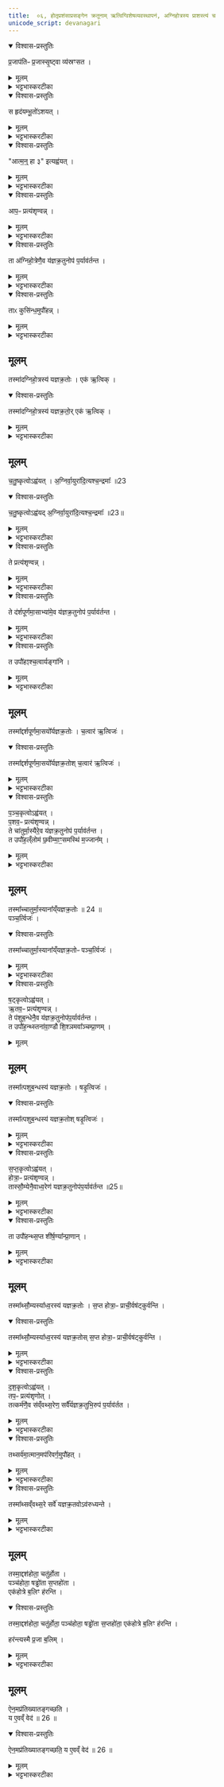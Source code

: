 ```yaml
---
title:  ०६, होतृप्रशंसाप्रसङ्गेन क्रतूनाम् ऋत्विग्विशेषव्यवस्थापनं, अग्निहोत्रस्य प्राशस्त्यं च
unicode_script: devanagari
---
```


<details open><summary>विश्वास-प्रस्तुतिः</summary>

प्र॒जाप॑तिᳶ प्र॒जास्सृ॒ष्ट्वा व्य॑स्रꣳसत ।
</details>

<details><summary>मूलम्</summary>

प्र॒जाप॑तिᳶ प्र॒जास्सृ॒ष्ट्वा व्य॑स्रꣳसत ।
</details>

<details><summary>भट्टभास्करटीका</summary>

1-2प्रजासृष्ट्यनन्तरं प्रजापतिर्व्यस्रंसत विशीर्णशरीरोऽभवत् ।
</details>

<details open><summary>विश्वास-प्रस्तुतिः</summary>

स हृद॑यम्भू॒तो॑ऽशयत् ।
</details>

<details><summary>मूलम्</summary>

स हृद॑यम्भू॒तो॑ऽशयत् ।
</details>

<details><summary>भट्टभास्करटीका</summary>

स हृदयमात्रं भूत्वा अशयत् अशरीरोऽशेत । व्यत्ययेन परस्मैपदम् । विकरणव्यत्ययेन शप् ।
</details>

<details open><summary>विश्वास-प्रस्तुतिः</summary>

"आत्म॒न्॒ हा ३" इत्यह्व॑यत् ।
</details>

<details><summary>मूलम्</summary>

"आत्म॒न्॒ हा ३" इत्यह्व॑यत् ।
</details>

<details><summary>भट्टभास्करटीका</summary>

अथ शयित एव हे आत्मन्निति शरीरात्मानमह्वयत् आहूतवान् । 'है हे प्रयोगे हैहयोः' इति दूराद्धूते प्लुतः । 'एचोप्रगृह्यस्य' इति आकाराच्छान्दसं संहितायां पररूपत्वम् ।
</details>

<details open><summary>विश्वास-प्रस्तुतिः</summary>

आप॒ᳶ प्रत्य॑शृण्वन्न् ।
</details>

<details><summary>मूलम्</summary>

आप॒ᳶ प्रत्य॑शृण्वन्न् ।
</details>

<details><summary>भट्टभास्करटीका</summary>

अथ सकृदाह्वान एव आपः प्रत्यशृण्वन् शरीरमाह्वयन्तं प्रजापतिं प्रतीत्याह्वानमशृण्वन् ।
</details>

<details open><summary>विश्वास-प्रस्तुतिः</summary>

ता अ॑ग्निहो॒त्रेणै॒व य॑ज्ञक्र॒तुनोप॑ प॒र्याव॑र्तन्त ।
</details>

<details><summary>मूलम्</summary>

ता अ॑ग्निहो॒त्रेणै॒व य॑ज्ञक्र॒तुनोप॑ प॒र्याव॑र्तन्त ।
</details>

<details><summary>भट्टभास्करटीका</summary>

अथास्मै शरीरं प्रदातुं अग्निहोत्रेण यज्ञक्रतुतुल्येन समाहूता आपः उपपर्यावर्तन्त अस्य समीपे आगच्छन् । यज्ञक्रतवो यूपवन्तः ।
</details>

<details open><summary>विश्वास-प्रस्तुतिः</summary>

ताᳵ कुसि॑न्ध॒मुपौ॑हन्न् ।
</details>

<details><summary>मूलम्</summary>

ताᳵ कुसि॑न्ध॒मुपौ॑हन्न् ।
</details>

<details><summary>भट्टभास्करटीका</summary>

अथापः कुसिंन्धं कबन्धं कळेबरं कण्ठात्पूर्वं उपौहन् उपायन् प्रजापतये निष्पादितवत्यः । कुशिमात्मकोशं दधातीति कृशिन्धः । पृषोदरादिः ।
</details>

## मूलम्
तस्मा॑दग्निहो॒त्रस्य॑ यज्ञक्र॒तोः ।
एक॑ ऋ॒त्विक् ।
<details open><summary>विश्वास-प्रस्तुतिः</summary>

तस्मा॑दग्निहो॒त्रस्य॑ यज्ञक्र॒तो॒र् एक॑ ऋ॒त्विक् ।
</details>

<details><summary>मूलम्</summary>

तस्मा॑दग्निहो॒त्रस्य॑ यज्ञक्र॒तो॒र् एक॑ ऋ॒त्विक् ।
</details>

<details><summary>भट्टभास्करटीका</summary>

यस्मात्सकृदाह्वाने आपः प्रतिश्रुत्य अग्निहोत्रेण सहागताः, तस्मादग्निहोत्रस्य एक एवर्त्विक् अध्वर्युः ।
</details>

## मूलम्
च॒तु॒ष्कृत्वोऽह्व॑यत् ।
अ॒ग्निर्वा॒युरा॑दि॒त्यश्च॒न्द्रमाः᳚ ॥23
<details open><summary>विश्वास-प्रस्तुतिः</summary>

च॒तु॒ष्कृत्वोऽह्व॑यद् अ॒ग्निर्वा॒युरा॑दि॒त्यश्च॒न्द्रमाः᳚ ॥23॥  
</details>

<details><summary>मूलम्</summary>

च॒तु॒ष्कृत्वोऽह्व॑यद् अ॒ग्निर्वा॒युरा॑दि॒त्यश्च॒न्द्रमाः᳚ ॥23॥  
</details>

<details><summary>भट्टभास्करटीका</summary>

अथ प्रजापतिः आत्मन् हा इति चतुष्कृत्वोऽह्वयत् ।
</details>

<details open><summary>विश्वास-प्रस्तुतिः</summary>

ते प्रत्य॑शृण्वन्न् ।
</details>

<details><summary>मूलम्</summary>

ते प्रत्य॑शृण्वन्न् ।
</details>

<details><summary>भट्टभास्करटीका</summary>

अथाग्न्यादयः तत्प्रत्यशृण्वन् ।
</details>

<details open><summary>विश्वास-प्रस्तुतिः</summary>

ते द॑र्शपूर्णमा॒साभ्या॑मे॒व य॑ज्ञक्र॒तुनोप॑ प॒र्याव॑र्तन्त ।
</details>

<details><summary>मूलम्</summary>

ते द॑र्शपूर्णमा॒साभ्या॑मे॒व य॑ज्ञक्र॒तुनोप॑ प॒र्याव॑र्तन्त ।
</details>

<details><summary>भट्टभास्करटीका</summary>

तेऽग्न्यादयो दर्शपूर्णमासाभ्यां यज्ञक्रतुतुल्याभ्यां उपपर्यावर्तन्त ।
</details>

<details open><summary>विश्वास-प्रस्तुतिः</summary>

त उपौ॑हꣵश्च॒त्वार्यङ्गा॑नि ।
</details>

<details><summary>मूलम्</summary>

त उपौ॑हꣵश्च॒त्वार्यङ्गा॑नि ।
</details>

<details><summary>भट्टभास्करटीका</summary>

ते चत्वार्यङ्गानि हस्तौ पादौ चोपौहन् ।
</details>

## मूलम्
तस्मा᳚द्दर्शपूर्णमा॒सयो᳚र्यज्ञक्र॒तोः ।
च॒त्वार॑ ऋ॒त्विजः॑ ।
<details open><summary>विश्वास-प्रस्तुतिः</summary>

तस्मा᳚द्दर्शपूर्णमा॒सयो᳚र्यज्ञक्र॒तोश् च॒त्वार॑ ऋ॒त्विजः॑ ।
</details>

<details><summary>मूलम्</summary>

तस्मा᳚द्दर्शपूर्णमा॒सयो᳚र्यज्ञक्र॒तोश् च॒त्वार॑ ऋ॒त्विजः॑ ।
</details>

<details><summary>भट्टभास्करटीका</summary>

तस्मादित्यादि । चतुराह्वाने दर्शपूर्णमासाभ्यां सहागमनात् तयोश्चत्वार ऋत्विजः अध्वर्युहोतृब्रह्माग्नीध्रा हति ॥
</details>

<details open><summary>विश्वास-प्रस्तुतिः</summary>

प॒ञ्च॒कृत्वोऽह्व॑यत् ।  
प॒शव॒ᳶ प्रत्य॑शृण्वन्न् ।  
ते चा॑तुर्मा॒स्यैरे॒व य॑ज्ञक्र॒तुनोप॑ प॒र्याव॑र्तन्त ।   
त उपौ॑ह॒ल्ँलोम॑ छ॒वीम्मा॒ꣳ॒समस्थि॑ म॒ज्जान᳚म् ।
</details>

<details><summary>मूलम्</summary>

प॒ञ्च॒कृत्वोऽह्व॑यत् ।  
प॒शव॒ᳶ प्रत्य॑शृण्वन्न् ।  
ते चा॑तुर्मा॒स्यैरे॒व य॑ज्ञक्र॒तुनोप॑ प॒र्याव॑र्तन्त ।   
त उपौ॑ह॒ल्ँलोम॑ छ॒वीम्मा॒ꣳ॒समस्थि॑ म॒ज्जान᳚म् ।
</details>

<details><summary>भट्टभास्करटीका</summary>

3-6एवं पञ्चकृत्व इत्यादि व्याख्येयम् ॥ सर्वत्र यागरूपस्याभिन्नत्वात् यज्ञक्रतोरित्येकवचनम् । यथा - 'वसवो देवता रुद्रा देवता' इति । लोमादीनि पञ्च । छवो त्वक् । 'कृदिकारादक्तिनः' इति ङीष् ।
</details>

## मूलम्
तस्मा᳚च्चातुर्मा॒स्याना᳚य्ँयज्ञक्र॒तोः ॥ 24 ॥  
पञ्च॒र्त्विजः॑ ।
<details open><summary>विश्वास-प्रस्तुतिः</summary>

तस्मा᳚च्चातुर्मा॒स्याना᳚य्ँयज्ञक्र॒तोᳶ पञ्च॒र्त्विजः॑ ।
</details>

<details><summary>मूलम्</summary>

तस्मा᳚च्चातुर्मा॒स्याना᳚य्ँयज्ञक्र॒तोᳶ पञ्च॒र्त्विजः॑ ।
</details>

<details><summary>भट्टभास्करटीका</summary>

पञ्चर्त्विज इति । प्रतिप्रस्थातृपञ्चमाः । स्तनौ द्वौ आण्डौ वृषणौ द्वौ शिश्नं अवाक्प्राणमपानं च षडुपौहन् ।
</details>

<details open><summary>विश्वास-प्रस्तुतिः</summary>

ष॒ट्कृत्वोऽह्व॑यत् ।  
ऋ॒तव॒ᳶ प्रत्य॑शृण्वन्न् ।  
ते प॑शुब॒न्धेनै॒व य॑ज्ञक्र॒तुनोप॑प॒र्याव॑र्तन्त ।  
त उपौ॑ह॒न्थ्स्तना॑वा॒ण्डौ शि॒श्ञमवा᳚ञ्चम्प्रा॒णम् ।
</details>

<details><summary>मूलम्</summary>

ष॒ट्कृत्वोऽह्व॑यत् ।  
ऋ॒तव॒ᳶ प्रत्य॑शृण्वन्न् ।  
ते प॑शुब॒न्धेनै॒व य॑ज्ञक्र॒तुनोप॑प॒र्याव॑र्तन्त ।  
त उपौ॑ह॒न्थ्स्तना॑वा॒ण्डौ शि॒श्ञमवा᳚ञ्चम्प्रा॒णम् ।
</details>

## मूलम्
तस्मा᳚त्पशुब॒न्धस्य॑ यज्ञक्र॒तोः ।
षडृ॒त्विजः॑ ।
<details open><summary>विश्वास-प्रस्तुतिः</summary>

तस्मा᳚त्पशुब॒न्धस्य॑ यज्ञक्र॒तोश् षडृ॒त्विजः॑ ।
</details>

<details><summary>मूलम्</summary>

तस्मा᳚त्पशुब॒न्धस्य॑ यज्ञक्र॒तोश् षडृ॒त्विजः॑ ।
</details>

<details><summary>भट्टभास्करटीका</summary>

षडृत्विज इति मैत्रावरुणषष्ठाः ।
</details>

<details open><summary>विश्वास-प्रस्तुतिः</summary>

स॒प्त॒कृत्वोऽह्व॑यत् ।  
होत्रा॒ᳶ प्रत्य॑शृण्वन्न् ।  
तास्सौ॒म्येनै॒वाध्व॒रेण॑ यज्ञक्र॒तुनोप॑प॒र्याव॑र्तन्त ॥25॥  
</details>

<details><summary>मूलम्</summary>

स॒प्त॒कृत्वोऽह्व॑यत् ।  
होत्रा॒ᳶ प्रत्य॑शृण्वन्न् ।  
तास्सौ॒म्येनै॒वाध्व॒रेण॑ यज्ञक्र॒तुनोप॑प॒र्याव॑र्तन्त ॥25॥  
</details>

<details><summary>भट्टभास्करटीका</summary>

होता प्रशास्ता ब्राह्मणाच्छंसी पोता नेष्टा अच्छावाक आग्रीध्र इति सप्त ।  
</details>

<details open><summary>विश्वास-प्रस्तुतिः</summary>

ता उपौ॑हन्थ्स॒प्त शी॑र्ष॒ण्या᳚न्प्रा॒णान् ।
</details>

<details><summary>मूलम्</summary>

ता उपौ॑हन्थ्स॒प्त शी॑र्ष॒ण्या᳚न्प्रा॒णान् ।
</details>

<details><summary>भट्टभास्करटीका</summary>

सप्तशीर्षण्यानिति । द्वे चक्षुषी द्वे श्रोत्रे द्वे नासिके एकमास्यमिति ।
</details>

## मूलम्
तस्मा᳚थ्सौ॒म्यस्या᳚ध्व॒रस्य॑ यज्ञक्र॒तोः ।
स॒प्त होत्रा॒ᳶ प्राची॒र्वष॑ट्कुर्वन्ति ।

<details open><summary>विश्वास-प्रस्तुतिः</summary>

तस्मा᳚थ्सौ॒म्यस्या᳚ध्व॒रस्य॑ यज्ञक्र॒तोस् स॒प्त होत्रा॒ᳶ प्राची॒र्वष॑ट्कुर्वन्ति ।
</details>

<details><summary>मूलम्</summary>

तस्मा᳚थ्सौ॒म्यस्या᳚ध्व॒रस्य॑ यज्ञक्र॒तोस् स॒प्त होत्रा॒ᳶ प्राची॒र्वष॑ट्कुर्वन्ति ।
</details>

<details><summary>भट्टभास्करटीका</summary>

प्राचीः प्राच्या वषट् कुर्वन्ति प्राङ्मुखा यजन्ति ॥
</details>

<details open><summary>विश्वास-प्रस्तुतिः</summary>

द॒श॒कृत्वोऽह्व॑यत् ।  
तप॒ᳶ प्रत्य॑शृणोत् ।  
तत्कर्म॑णै॒व स॑व्ँवथ्स॒रेण॒ सर्वै᳚र्यज्ञक्र॒तुभि॒रुप॑ प॒र्याव॑र्तत ।  
</details>

<details><summary>मूलम्</summary>

द॒श॒कृत्वोऽह्व॑यत् ।  
तप॒ᳶ प्रत्य॑शृणोत् ।  
तत्कर्म॑णै॒व स॑व्ँवथ्स॒रेण॒ सर्वै᳚र्यज्ञक्र॒तुभि॒रुप॑ प॒र्याव॑र्तत ।  
</details>

<details><summary>भट्टभास्करटीका</summary>

7-8तत्कर्मणैवेत्यादि ॥ कर्मात्मकेन संवत्सरेण गवामयनेन सर्वैश्चान्यैः प्रकृतिविकृतिरूपैः यज्ञक्रतुभिस्सह तप उपपर्यावर्तत ।
</details>

<details open><summary>विश्वास-प्रस्तुतिः</summary>

तथ्सर्व॑मा॒त्मान॒मप॑रिवर्ग॒मुपौ॑हत् ।  
</details>

<details><summary>मूलम्</summary>

तथ्सर्व॑मा॒त्मान॒मप॑रिवर्ग॒मुपौ॑हत् ।  
</details>

<details><summary>भट्टभास्करटीका</summary>

तत्प्रजापतेस्सर्वमात्मानं शरीरं अपरिवर्गं किञ्चिदङ्गमपरिवृज्य पुष्कलसर्वाङ्गमुपौहत् ।
</details>

<details open><summary>विश्वास-प्रस्तुतिः</summary>

तस्मा᳚थ्सव्ँवथ्स॒रे सर्वे॑ यज्ञक्र॒तवोऽव॑रुध्यन्ते ।  
</details>

<details><summary>मूलम्</summary>

तस्मा᳚थ्सव्ँवथ्स॒रे सर्वे॑ यज्ञक्र॒तवोऽव॑रुध्यन्ते ।  
</details>

<details><summary>भट्टभास्करटीका</summary>

तस्मात्संवत्सरे क्रतौ अन्ये सर्वेऽपि यज्ञक्रतवोऽवरुध्यन्ते प्रकृतिविकृतिरूपेण सर्वे तत्रान्तर्भवन्ति ।
</details>

## मूलम्
तस्मा॒द्दश॑होता॒ चतु॑र्होता ।  
पञ्च॑होता॒ षड्ढो॑ता स॒प्तहो॑ता ।  
एक॑होत्रे ब॒लिꣳ ह॑रन्ति ।  

<details open><summary>विश्वास-प्रस्तुतिः</summary>

तस्मा॒द्दश॑होता॒ चतु॑र्होता॒ पञ्च॑होता॒ षड्ढो॑ता स॒प्तहो॑ता॒ एक॑होत्रे ब॒लिꣳ ह॑रन्ति ।  

हर॑न्त्यस्मै प्र॒जा ब॒लिम् ।  
</details>

<details><summary>मूलम्</summary>

तस्मा॒द्दश॑होता॒ चतु॑र्होता॒ पञ्च॑होता॒ षड्ढो॑ता स॒प्तहो॑ता॒ एक॑होत्रे ब॒लिꣳ ह॑रन्ति ।  

हर॑न्त्यस्मै प्र॒जा ब॒लिम् ।  
</details>

<details><summary>भट्टभास्करटीका</summary>

तस्मादित्यादि । यस्मादेवमग्निहोत्रेण एकहोत्रा प्रथमं कुसिन्धे उपानीते पश्चाद्दर्शपूर्णमासादिभिरङ्गैरुपकृतं, तस्माद्दशहोत्रादयः पञ्चापि आत्मविशेषा एकहोत्रे परस्मै आत्मने बलिं हरन्ति उपकुर्वन्ति ।
</details>

## मूलम्
ऐन॒मप्र॑तिख्यातङ्गच्छति ।  
य ए॒वव्ँ वेद॑ ॥ 26 ॥   
<details open><summary>विश्वास-प्रस्तुतिः</summary>

ऐन॒मप्र॑तिख्यातङ्गच्छति॒ य ए॒वव्ँ वेद॑ ॥ 26 ॥    
</details>

<details><summary>मूलम्</summary>

ऐन॒मप्र॑तिख्यातङ्गच्छति॒ य ए॒वव्ँ वेद॑ ॥ 26 ॥    
</details>

<details><summary>भट्टभास्करटीका</summary>

एवं वेदित्रे सर्वाः प्रजाः बलिं हरन्ति प्रतिख्यातरहितं चैश्वर्यमेनमागच्छति ॥
इति तैत्तिरीयब्राह्मणे द्वितीयाष्टके तृतीयप्रपाठके षष्ठोऽनुवाकः ॥  

</details>

